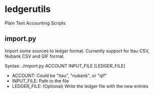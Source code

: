 # ledgerutils

Plain Text Accounting Scripts

## import.py

Import some sources to ledger format. Currently support for Itau CSV, Nubank CSV and QIF format.

Syntax: ./import.py ACCOUNT INPUT_FILE [LEDGER_FILE]

 * ACCOUNT: Could be "itau", "nubank", or "qif"
 * INPUT_FILE: Path to the file
 * LEDGER_FILE: (Optional) Write the ledger file with the new entries
